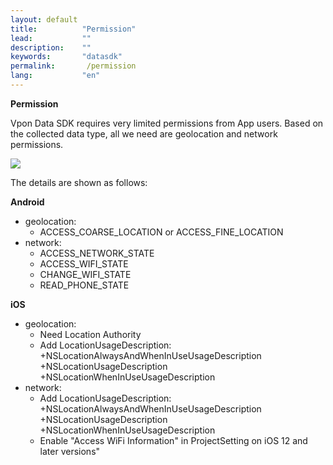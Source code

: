 ```yaml
---
layout: default
title:          "Permission"
lead:           ""
description:    ""
keywords:       "datasdk"
permalink:       /permission
lang:           "en"
---
```


**Permission**

Vpon Data SDK requires very limited permissions from App users. Based on the collected data type, all we need are geolocation and network permissions. 

![](..images/permission.png)

The details are shown as follows:

**Android**
* geolocation: 
    * ACCESS_COARSE_LOCATION or ACCESS_FINE_LOCATION
* network:
    * ACCESS_NETWORK_STATE
    * ACCESS_WIFI_STATE
    * CHANGE_WIFI_STATE
    * READ_PHONE_STATE

**iOS**

* geolocation:
  * Need Location Authority
  * Add LocationUsageDescription: 
    +NSLocationAlwaysAndWhenInUseUsageDescription
    +NSLocationUsageDescription
    +NSLocationWhenInUseUsageDescription
* network:
  * Add LocationUsageDescription: 
    +NSLocationAlwaysAndWhenInUseUsageDescription
    +NSLocationUsageDescription
    +NSLocationWhenInUseUsageDescription
  * Enable "Access WiFi Information" in ProjectSetting on iOS 12 and later versions"
